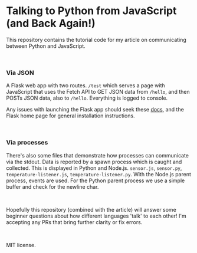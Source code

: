 # Talking to Python from JavaScript (and Back Again!)

This repository contains the tutorial code for my article on communicating between Python and JavaScript.

<br>

### Via JSON

A Flask web app with two routes. `/test` which serves a page with JavaScript that uses the Fetch API to GET JSON data from `/hello`, and then POSTs JSON data, also to `/hello`. Everything is logged to console.

Any issues with launching the Flask app should seek these [docs](http://flask.pocoo.org/docs/1.0/cli/), and the Flask home page for general installation instructions.

<br>

### Via processes

There's also some files that demonstrate how processes can communicate via the stdout. Data is reported by a spawn process which is caught and collected. This is displayed in Python and Node.js. `sensor.js`, `sensor.py`, `temperature-listener.js`, `temperature-listener.py`. With the Node.js parent process, events are used. For the Python parent process we use a simple buffer and check for the newline char.

<br>

Hopefully this repository (combined with the article) will answer some beginner questions about how different languages 'talk' to each other! I'm accepting any PRs that bring further clarity or fix errors.

<br>

MIT license.
